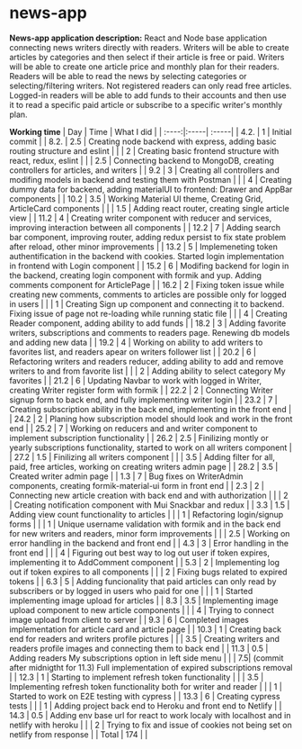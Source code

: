 # news-app

**News-app application description:**
React and Node base application connecting news writers directly with readers.
Writers will be able to create articles by categories and then select if their article is free or paid. Writers will be able to create one  article price and monthly plan for their readers.
Readers will be able to read the news by selecting categories or selecting/filtering writers. Not registered readers can only read free articles. Logged-in readers will be able to add funds to their accounts and then use it to read a specific paid article or subscribe to a specific writer's monthly plan.


**Working time**
| Day | Time | What I did |
| :----:|:-----| :-----|
| 4.2. | 1 | Initial commit |
| 8.2. | 2.5 | Creating node backend with express, adding basic routing structure and eslint |
| | 2 | Creating basic frontend structure with react, redux, eslint | 
| | 2.5 | Connecting backend to MongoDB, creating controllers for articles, and writers | 
| 9.2 | 3 | Creating all controllers and modifing models in backend and testing them with Postman |
| | 4 | Creating dummy data for backend, adding materialUI to frontend: Drawer and AppBar components |
| 10.2 | 3.5 | Working Material UI theme, Creating Grid, ArticleCard components |
| | 1.5 | Adding react router, creating single article view |
| 11.2 | 4 | Creating writer component with reducer and services, improving interaction between all components |
| 12.2 | 7 | Adding search bar component, improving router, adding redux persist to fix state problem after reload, other minor improvements |
| 13.2 | 5 | Implemeneting token authentification in the backend with cookies. Started login implementation in frontend with Login component |
| 15.2 | 6 | Modifing backend for login in the backend, creating login component with formik and yup. Adding comments component for ArticlePage |
| 16.2 | 2 | Fixing token issue while creating new comments, comments to articles are possible only for logged in users |
| | 1 | Creating Sign up component and connecting it to backend. Fixing issue of page not re-loading while running static file |
| | 4 | Creating Reader component, adding ability to add funds |
| 18.2 | 3 | Adding favorite writers, subscriptions and comments to readers page. Renewing db models and adding new data |
| 19.2 | 4 | Working on ability to add writers to favorites list, and readers apear on writers follower list |
| 20.2 | 6 | Refactoring writers and readers reducer, adding ability to add and remove writers to and from favorite list |
| | 2 | Adding ability to select category My favorites |
| 21.2 | 6 | Updating Navbar to work with logged in Writer, creating Writer register form with formik |
| 22.2 | 2 | Connecting Writer signup form to back end, and fully implementing writer login |
| 23.2 | 7 | Creating subscription ability in the back end, implementing in the front end |
| 24.2 | 2 | Planing how subscription model should look and work in the front end |
| 25.2 | 7 | Working on reducers and and writer component to implement subscription functionality |
| 26.2 | 2.5 | Finilizing montly or yearly subscriptions functionality, started to work on all writers component |
| 27.2 | 1.5 | Finilizing all writers component |
| | 3.5 | Adding filter for all, paid, free articles, working on creating writers admin page |
| 28.2 | 3.5 | Created writer admin page |
| 1.3 | 7 | Bug fixes on WriterAdmin components, creating formik-material-ui form in front end |
| 2.3 | 2 | Connecting new article creation with back end and with authorization |
| | 2 | Creating notification component with Mui Snackbar and redux |
| 3.3 | 1.5 | Adding view count functionality to articles |
| | 1 | Refactoring login/signup forms |
| | 1 | Unique username validation with formik and in the back end for new writers and readers, minor form improvements |
| | 2.5 | Working on error handling in the backend and front end |
| 4.3 | 3 | Error handling in the front end |
| | 4 | Figuring out best way to log out user if token expires, implementing it to AddComment component |
| 5.3 | 2 | Implementing log out if token expires to all components |
| | 2 | Fixing bugs related to expired tokens |
| 6.3 | 5 | Adding funcionality that paid articles can only read by subscribers or by logged in users who paid for one |
| | 1 | Started implementing image upload for articles |
| 8.3 | 3.5 | Implementing image upload component to new article components |
| | 4 | Trying to connect image upload from client to server |
| 9.3 | 6 | Completed images implementation for article card and article page |
| 10.3 | 1 | Creating back end for readers and writers profile pictures |
| | 3.5 | Creating writers and readers profile images and connecting them to back end |
| 11.3 | 0.5 | Adding readers My subscriptions option in left side menu |
| | 7.5| (commit after midnigtht for 11.3) Full implementation of expired subscriptions removal |
| 12.3 | 1 | Starting to implement refresh token functionality |
| | 3.5 | Implementing refresh token functionality both for writer and reader |
| | 1 | Started to work on E2E testing with cypress |
| 13.3 | 6 | Creating cypress tests |
| | 1 | Adding project back end to Heroku and front end to Netlify |
| 14.3 | 0.5 | Adding env base url for react to work localy with localhost and in netlify with heroku |
| | 2 | Trying to fix and issue of cookies not being set on netlify from response |
| Total | 174 | | 
